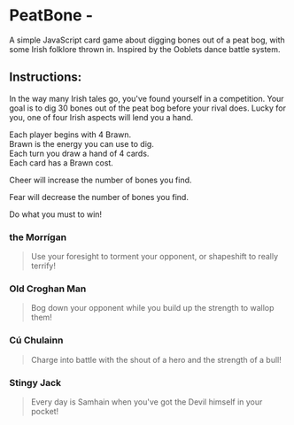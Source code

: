 # PeatBone - 
A simple JavaScript card game about digging bones out of a peat bog, with some Irish folklore thrown in. Inspired by the Ooblets dance battle system.

## Instructions:
In the way many Irish tales go, you've found yourself in a competition. Your goal is to dig 30 bones out of the peat bog before your rival does. Lucky for you, one of four Irish aspects will lend you a hand. 

Each player begins with 4 Brawn. <br>
Brawn is the energy you can use to dig. <br> 
Each turn you draw a hand of 4 cards. <br>
Each card has a Brawn cost. <br>

Cheer will increase the number of bones you find.

Fear will decrease the number of bones you find.

Do what you must to win!

### the Morrígan
> Use your foresight to torment your opponent, or shapeshift to really terrify! 

### Old Croghan Man
> Bog down your opponent while you build up the strength to wallop them!

### Cú Chulainn
> Charge into battle with the shout of a hero and the strength of a bull! 

### Stingy Jack
> Every day is Samhain when you've got the Devil himself in your pocket!